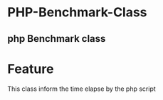 # PHP-Benchmark-Class
## php Benchmark class 

# Feature
 This class inform the time elapse by the php script